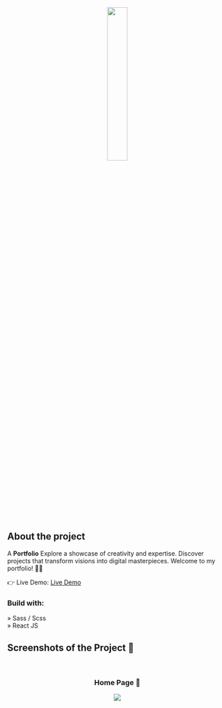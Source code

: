 <div align='center'><img style="width:30%" src='https://cdn3.iconfinder.com/data/icons/feather-5/24/user-512.png'/></div>

<h2>About the project</h2>

  <p>A <b>Portfolio</b> Explore a showcase of creativity and expertise. Discover projects that transform visions into digital masterpieces. Welcome to my portfolio! 🎨🚀</p>


👉 Live Demo: <a href='https://iayvob.vercel.app/'>Live Demo</a>

<h3>Build with:</h3>

» Sass / Scss <br>
» React JS

<h2>Screenshots of the Project 📸</h2>
<br>
<h3 align='center'>Home Page 🏡</h3>

<div align='center'>
<img src='https://drive.google.com/file/d/17CkgRmPV3JnuWPe_HIxFk15_XtaWzOV-/view?usp=sharing'/>

</div>
